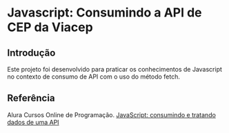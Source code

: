 # Javascript: Consumindo a API de CEP da Viacep


## Introdução
Este projeto foi desenvolvido para praticar os conhecimentos de Javascript no contexto de consumo de API com o uso do método fetch.


## Referência
Alura Cursos Online de Programação.
[JavaScript: consumindo e tratando dados de uma API](https://cursos.alura.com.br/course/javascript-consumindo-tratando-dados-api)



